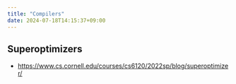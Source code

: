 ```yaml
---
title: "Compilers"
date: 2024-07-18T14:15:37+09:00
---
```


## Superoptimizers

- https://www.cs.cornell.edu/courses/cs6120/2022sp/blog/superoptimizer/
